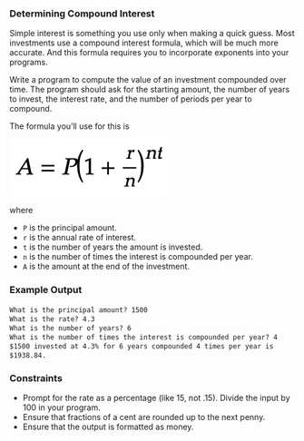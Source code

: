 ### Determining Compound Interest

Simple interest is something you use only when making a quick guess. Most investments use a compound interest formula, which will be much more accurate. And this formula requires you to incorporate exponents into your programs.

Write a program to compute the value of an investment compounded over time. The program should ask for the starting amount, the number of years to invest, the interest rate, and the number of periods per year to compound.

The formula you’ll use for this is

![Determining Compound Interest](13-determining-compound-interest.png)

where

- `P` is the principal amount.
- `r` is the annual rate of interest.
- `t` is the number of years the amount is invested.
- `n` is the number of times the interest is compounded per year.
- `A` is the amount at the end of the investment.

### Example Output

```
What is the principal amount? 1500
What is the rate? 4.3
What is the number of years? 6
What is the number of times the interest is compounded per year? 4
$1500 invested at 4.3% for 6 years compounded 4 times per year is $1938.84.
```

### Constraints

- Prompt for the rate as a percentage (like 15, not .15). Divide the input by 100 in your program.
- Ensure that fractions of a cent are rounded up to the next penny.
- Ensure that the output is formatted as money.
